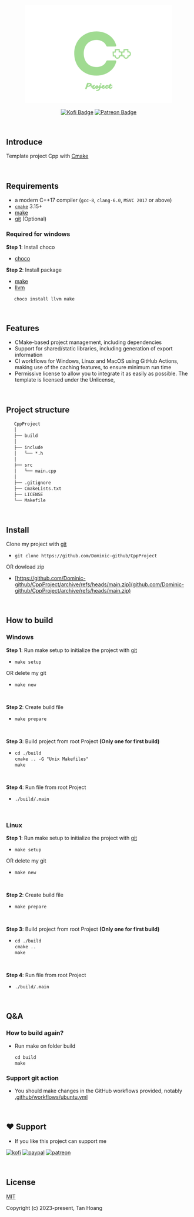 <p align="center"><a><img width="400" src="./.github/assets/Logo.png" alt="Logo"></a></p>

<div align="center">

[![Kofi Badge](https://img.shields.io/badge/-Kofi-ff5f5f?style=flat-square&logo=Kofi&logoColor=white)](https://ko-fi.com/dominic_kofi) [![Patreon Badge](https://img.shields.io/badge/-Patreon-ffffff?style=flat-square&logo=Patreon&logoColor=ff424d)](https://www.patreon.com/user?u=57078534)

</div>

<br/>

## Introduce

Template project Cpp with [Cmake](https://cmake.org/)

<br/>

## Requirements

- a modern C++17 compiler (`gcc-8`, `clang-6.0`, `MSVC 2017` or above)
- [`cmake`](https://cmake.org) 3.15+
- [make]()
- [git](https://git-scm.com/) (Optional)

### Required for windows

**Step 1**: Install choco

- [choco](https://chocolatey.org/install)

**Step 2**: Install package

- [make](https://community.chocolatey.org/packages/make)
- [llvm](https://community.chocolatey.org/packages/llvm)

```
   choco install llvm make
```

<br/>

## Features

- CMake-based project management, including dependencies
- Support for shared/static libraries, including generation of export information
- CI workflows for Windows, Linux and MacOS using GitHub Actions, making use of the caching features, to ensure minimum run time
- Permissive license to allow you to integrate it as easily as possible. The template is licensed under the Unlicense,

<br/>

## Project structure

```
   CppProject
   │  
   ├── build      
   │  
   ├── include
   │   └── *.h
   │  
   ├── src
   │   └── main.cpp
   │  
   ├── .gitignore
   ├── CmakeLists.txt
   ├── LICENSE
   └── Makefile
```

<br/>

## Install

Clone my project with [git](https://git-scm.com/)

- ```
  git clone https://github.com/Dominic-github/CppProject
  ```

OR dowload zip

- [https://github.com/Dominic-github/CppProject/archive/refs/heads/main.zip](github.com/Dominic-github/CppProject/archive/refs/heads/main.zip)

<br/>

## How to build

### Windows

**Step 1**: Run make setup to initialize the project with [git](https://git-scm.com/)

- ```
  make setup
  ```

OR delete my git

- ```
  make new
  ```

  <br/>

**Step 2**: Create build file

- ```
  make prepare
  ```

  <br/>

**Step 3**: Build project from root Project **(Only one for first build)**

- ```
  cd ./build
  cmake .. -G "Unix Makefiles"
  make
  ```
  <br/>

**Step 4**: Run file from root Project

- ```
  ./build/.main
  ```

<br/>

### Linux

**Step 1**: Run make setup to initialize the project with [git](https://git-scm.com/)

- ```
  make setup
  ```

OR delete my git

- ```
  make new
  ```
  <br/>

**Step 2**: Create build file

- ```
  make prepare
  ```
  <br/>

**Step 3**: Build project from root Project **(Only one for first build)**

- ```
  cd ./build
  cmake ..
  make
  ```
  <br/>

**Step 4**: Run file from root Project

- ```
  ./build/.main
  ```

<br/>

## Q&A

### How to build again?

- Run make on folder build
  ```
  cd build
  make
  ```
### Support git action


- You should make changes in the GitHub workflows provided, notably [.github/workflows/ubuntu.yml](https://github.com/Dominic-github/CppProject/blob/main/.github/workflows/ubuntu.yml)


<br/>

## ❤️ Support

- If you like this project can support me

[![kofi](https://img.shields.io/badge/Ko--fi-F16061?style=for-the-badge&logo=ko-fi&logoColor=white)](https://ko-fi.com/Dominic_kofi)
[![paypal](https://img.shields.io/badge/PayPal-00457C?style=for-the-badge&logo=paypal&logoColor=white)](https://paypal.me/DominicPPal)
[![patreon](https://img.shields.io/badge/Patreon-F96854?style=for-the-badge&logo=patreon&logoColor=white)](https://www.patreon.com/Dominic_patreon)

<br/>

## License

[MIT](https://opensource.org/licenses/MIT)

Copyright (c) 2023-present, Tan Hoang
